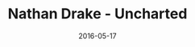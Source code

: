 ---
location: /assets/img/artwork/uncharted.jpg
cover: /assets/img/artwork/covers/uncharted.jpg
title: Nathan Drake - Uncharted
date: 2016-05-17
tags:
  - charcoal
---